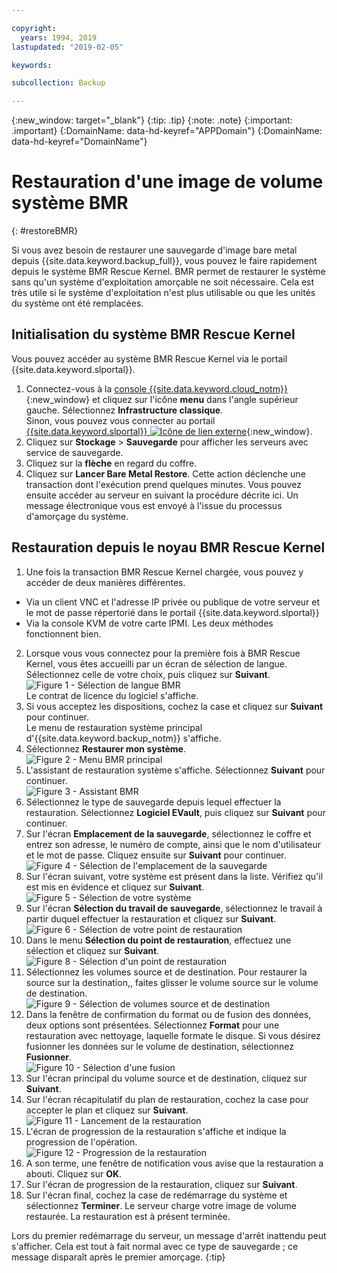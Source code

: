 ```yaml
---

copyright:
  years: 1994, 2019
lastupdated: "2019-02-05"

keywords:

subcollection: Backup

---
```

{:new_window: target="_blank"}
{:tip: .tip}
{:note: .note}
{:important: .important}
{:DomainName: data-hd-keyref="APPDomain"}
{:DomainName: data-hd-keyref="DomainName"}

# Restauration d'une image de volume système BMR
{: #restoreBMR}

Si vous avez besoin de restaurer une sauvegarde d'image bare metal depuis {{site.data.keyword.backup_full}}, vous pouvez le faire rapidement depuis le système BMR Rescue Kernel. BMR permet de restaurer le système sans qu'un système d'exploitation amorçable ne soit nécessaire. Cela est très utile si le système d'exploitation n'est plus utilisable ou que les unités du système ont été remplacées.

## Initialisation du système BMR Rescue Kernel

Vous pouvez accéder au système BMR Rescue Kernel via le portail {{site.data.keyword.slportal}}.
1. Connectez-vous à la [console {{site.data.keyword.cloud_notm}}](https://{DomainName}){:new_window} et cliquez sur l'icône **menu** dans l'angle supérieur gauche. Sélectionnez **Infrastructure classique**.<br/>
   Sinon, vous pouvez vous connecter au portail [{{site.data.keyword.slportal}} ![Icône de lien externe](../../icons/launch-glyph.svg "Icône de lien externe")](https://control.softlayer.com/){:new_window}.
2. Cliquez sur **Stockage** > **Sauvegarde** pour afficher les serveurs avec service de sauvegarde.
3. Cliquez sur la **flèche** en regard du coffre.
4. Cliquez sur **Lancer Bare Metal Restore**. Cette action déclenche une transaction dont l'exécution prend quelques minutes. Vous pouvez ensuite accéder au serveur en suivant la procédure décrite ici. Un message électronique vous est envoyé à l'issue du processus d'amorçage du système.


## Restauration depuis le noyau BMR Rescue Kernel

1. Une fois la transaction BMR Rescue Kernel chargée, vous pouvez y accéder de deux manières différentes.
  - Via un client VNC et l'adresse IP privée ou publique de votre serveur et le mot de passe répertorié dans le portail {{site.data.keyword.slportal}}
  - Via la console KVM de votre carte IPMI.
  Les deux méthodes fonctionnent bien.
2. Lorsque vous vous connectez pour la première fois à BMR Rescue Kernel, vous êtes accueilli par un écran de sélection de langue. Sélectionnez celle de votre choix, puis cliquez sur **Suivant**.
<br/>![Figure 1 - Sélection de langue BMR](/images/bmr1.png)<br/> Le contrat de licence du logiciel s'affiche.
3. Si vous acceptez les dispositions, cochez la case et cliquez sur **Suivant** pour continuer. <br/> Le menu de restauration système principal d'{{site.data.keyword.backup_notm}} s'affiche.
4. Sélectionnez **Restaurer mon système**.
<br/>![Figure 2 - Menu BMR principal](/images/bmr2.png)
5. L'assistant de restauration système s'affiche. Sélectionnez **Suivant** pour continuer.
<br/>![Figure 3 - Assistant BMR](/images/bmr3.png)
6. Sélectionnez le type de sauvegarde depuis lequel effectuer la restauration. Sélectionnez **Logiciel EVault**, puis cliquez sur **Suivant** pour continuer.
7. Sur l'écran **Emplacement de la sauvegarde**, sélectionnez le coffre et entrez son adresse, le numéro de compte, ainsi que le nom d'utilisateur et le mot de passe. Cliquez ensuite sur **Suivant** pour continuer.
<br/>![Figure 4 - Sélection de l'emplacement de la sauvegarde](/images/bmr4.png)
8. Sur l'écran suivant, votre système est présent dans la liste. Vérifiez qu'il est mis en évidence et cliquez sur **Suivant**.
<br/>![Figure 5 - Sélection de votre système](/images/bmr5.png)
9. Sur l'écran **Sélection du travail de sauvegarde**, sélectionnez le travail à partir duquel effectuer la restauration et cliquez sur **Suivant**.
<br/>![Figure 6 - Sélection de votre point de restauration](/images/bmr6.png)
10. Dans le menu **Sélection du point de restauration**, effectuez une sélection et cliquez sur **Suivant**.
<br/>![Figure 8 - Sélection d'un point de restauration](/images/bmr8.png)
11. Sélectionnez les volumes source et de destination. Pour restaurer la source sur la destination,, faites glisser le volume source sur le volume de destination.
<br/>![Figure 9 - Sélection de volumes source et de destination](/images/bmr9.png)
12. Dans la fenêtre de confirmation du format ou de fusion des données, deux options sont présentées. Sélectionnez **Format** pour une restauration avec nettoyage, laquelle formate le disque. Si vous désirez fusionner les données sur le volume de destination, sélectionnez **Fusionner**.
<br/>![Figure 10 - Sélection d'une fusion](/images/bmr10.png)
13. Sur l'écran principal du volume source et de destination, cliquez sur **Suivant**.
14. Sur l'écran récapitulatif du plan de restauration, cochez la case pour accepter le plan et cliquez sur **Suivant**.
<br/>![Figure 11 - Lancement de la restauration](/images/bmr11.png)
15. L'écran de progression de la restauration s'affiche et indique la progression de l'opération.
<br/>![Figure 12 - Progression de la restauration](/images/bmr12.png)
16. A son terme, une fenêtre de notification vous avise que la restauration a abouti. Cliquez sur **OK**.
17. Sur l'écran de progression de la restauration, cliquez sur **Suivant**.
18. Sur l'écran final, cochez la case de redémarrage du système et sélectionnez **Terminer**. Le serveur charge votre image de volume restaurée.
  La restauration est à présent terminée. <br/>

  Lors du premier redémarrage du serveur, un message d'arrêt inattendu peut s'afficher. Cela est tout à fait normal avec ce type de sauvegarde ; ce message disparaît après le premier amorçage.
  {:tip}
